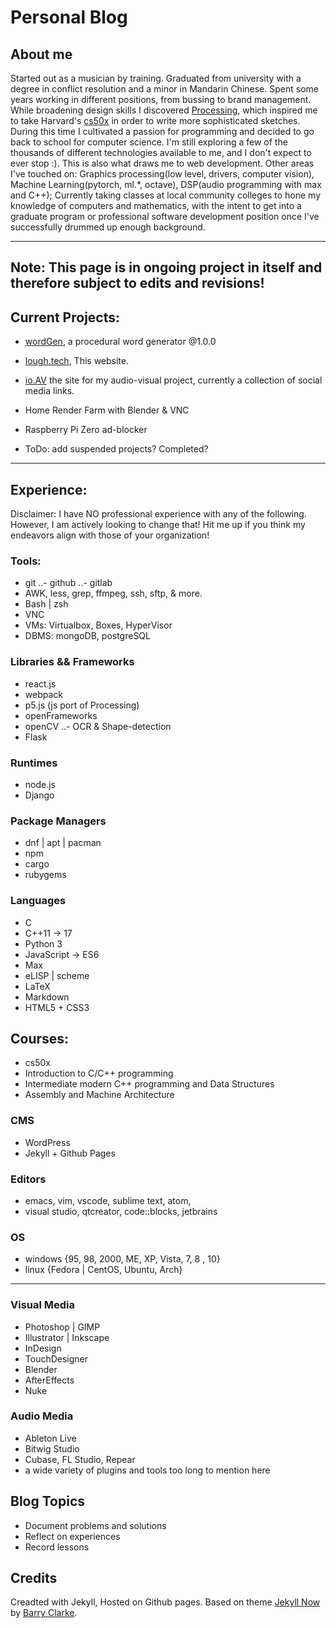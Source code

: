 # Personal Blog

## About me

Started out as a musician by training. 
Graduated from university with a degree in conflict resolution and a minor in Mandarin Chinese. 
Spent some years working in different positions, from bussing to brand management. 
While broadening design skills I discovered [Processing][processing], which inspired me to take Harvard's [cs50x][cs50] in order to write more sophisticated sketches. 
During this time I cultivated a passion for programming and decided to go back to school for computer science.
I'm still exploring a few of the thousands of different technologies available to me, and I don't expect to ever stop :). This is also what draws me to web development. 
Other areas I've touched on: Graphics processing(low level, drivers, computer vision), Machine Learning(pytorch, ml.*, octave), DSP(audio programming with max and C++); 
Currently taking classes at local community colleges to hone my knowledge of computers and mathematics, with the intent to get into a graduate program or professional software development position once I've successfully drummed up enough background.

---
Note: This page is in ongoing project in itself and therefore subject to edits and revisions!
---

## Current Projects:

- [wordGen](https://github.com/drewLo/wordGen), a procedural word generator @1.0.0
- [lough.tech](http//lough.tech "lough.tech"), This website.
- [io.AV](http://ioav.tech "ioAV") the site for my audio-visual project, currently a collection of social media links.

- Home Render Farm with Blender & VNC
- Raspberry Pi Zero ad-blocker

- ToDo: add suspended projects? Completed?

---

## Experience:

Disclaimer: I have NO professional experience with any of the following. However, I am actively looking to change that! Hit me up if you think my endeavors align with those of your organization!

### Tools:

- git
..- github
..- gitlab
- AWK, less, grep, ffmpeg, ssh, sftp, & more.
- Bash | zsh
- VNC
- VMs: Virtualbox, Boxes, HyperVisor
- DBMS: mongoDB, postgreSQL

### Libraries && Frameworks

- react.js
- webpack
- p5.js (js port of Processing)
- openFrameworks
- openCV
..- OCR & Shape-detection
- Flask

### Runtimes

- node.js
- Django

### Package Managers

- dnf | apt | pacman
- npm
- cargo
- rubygems

### Languages
- C
- C++11 -> 17
- Python 3
- JavaScript -> ES6
- Max
- eLISP | scheme
- LaTeX
- Markdown
- HTML5 + CSS3

## Courses:
- cs50x
- Introduction to C/C++ programming
- Intermediate modern C++ programming and Data Structures
- Assembly and Machine Architecture

### CMS

- WordPress
- Jekyll + Github Pages

### Editors

- emacs, vim, vscode, sublime text, atom,
- visual studio, qtcreator, code::blocks, jetbrains

### OS

- windows {95, 98, 2000, ME, XP, Vista, 7, 8 , 10}
- linux {Fedora | CentOS, Ubuntu, Arch}

---

### Visual Media

- Photoshop | GIMP
- Illustrator | Inkscape
- InDesign
- TouchDesigner
- Blender
- AfterEffects
- Nuke

### Audio Media

- Ableton Live
- Bitwig Studio
- Cubase, FL Studio, Repear 
- a wide variety of plugins and tools too long to mention here

## Blog Topics

- Document problems and solutions
- Reflect on experiences
- Record lessons

## Credits

Creadted with Jekyll, Hosted on Github pages.
Based on theme [Jekyll Now][jekyll-now] by [Barry Clarke][bc-gh]. 

[bc-gh]: https://github.com/barryclark/
[jekyll-now]: https://github.com/barryclark/jekyll-now
[processing]: https://github.com/processing/processing
[cs50]: https://www.edx.org/course/cs50s-introduction-computer-science-harvardx-cs50x
